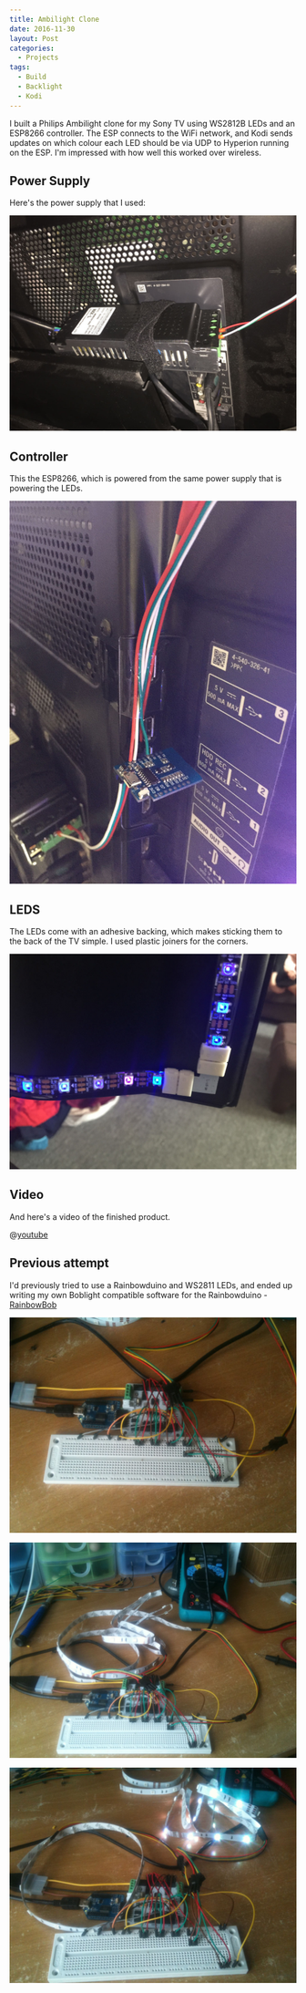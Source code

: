 ```yaml
---
title: Ambilight Clone
date: 2016-11-30
layout: Post
categories:
  - Projects
tags:
  - Build
  - Backlight
  - Kodi
---
```


I built a Philips Ambilight clone for my Sony TV using WS2812B LEDs and an ESP8266 controller. The ESP connects to the WiFi network, and Kodi sends updates on which colour each LED should be via UDP to Hyperion running on the ESP. I'm impressed with how well this worked over wireless.

<!-- more -->

## Power Supply

Here's the power supply that I used:

![Power Supply](./IMG_9878.jpg)

## Controller

This the ESP8266, which is powered from the same power supply that is powering the LEDs.

![ESP8266](./IMG_9879.jpg)

## LEDS

The LEDs come with an adhesive backing, which makes sticking them to the back of the TV simple. I used plastic joiners for the corners.

![LED Join](./IMG_9876.jpg)

## Video

And here's a video of the finished product.

@[youtube](https://youtu.be/mUPjq1NMdJc)

<!--<video controls src="/media/video/Ambilight.mov" style="width: 100%;" />-->

## Previous attempt

I'd previously tried to use a Rainbowduino and WS2811 LEDs, and ended up writing my own Boblight compatible software for the Rainbowduino - [RainbowBob](https://github.com/markhoney/RainbowBob)

![Bread Board](./IMG_1628.jpg)

![LEDs](./IMG_1629.jpg)

![Lit Up](./IMG_1633.jpg)
